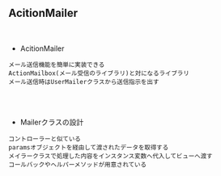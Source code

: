## AcitionMailer  
<br>

- AcitionMailer  
```
メール送信機能を簡単に実装できる
ActionMailbox(メール受信のライブラリ)と対になるライブラリ
メール送信時はUserMailerクラスから送信指示を出す
```
<br>
<br>

- Mailerクラスの設計  
```
コントローラーと似ている
paramsオブジェクトを経由して渡されたデータを取得する
メイラークラスで処理した内容をインスタンス変数へ代入してビューへ渡す
コールバックやヘルパーメソッドが用意されている
```
